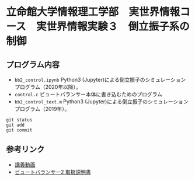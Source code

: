 # 立命館大学情報理工学部　実世界情報コース　実世界情報実験３　倒立振子系の制御

## プログラム内容
- `bb2_control.ipynb` Python3 (Jupyter)による倒立振子のシミュレーションプログラム（2020年以降）。
- `control.c` ビュートバランサー本体に書き込むためのプログラム
- `bb2_control_text.m` Python3 (Jupyter)による倒立振子のシミュレーションプログラム（2019年）。

```
git status
git add
git commit
```

## 参考リンク
- [講義動画](https://youtu.be/N5dlfMK_PqE)
- [ビュートバランサー2 取扱説明書](https://www.vstone.co.jp/products/beauto_balancer_2/download/BeautoBalancer2_Manual_1_05.pdf)
